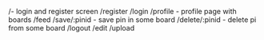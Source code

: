 /- login and register screen
/register
/login
/profile - profile page with boards
/feed
/save/:pinid - save pin in some board
/delete/:pinid - delete pi from some board
/logout
/edit
/upload
